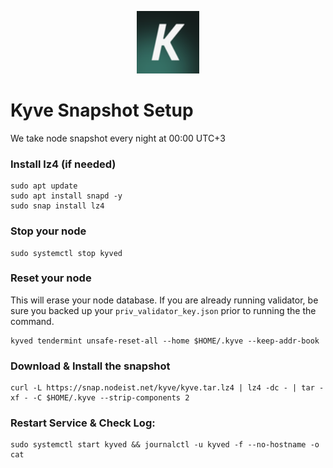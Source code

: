 <p align="center">
  <img height="100" height="auto" src="https://raw.githubusercontent.com/Nodeist/Kurulumlar/main/logos/kyve.png">
</p>



# Kyve Snapshot Setup
We take node snapshot every night at 00:00 UTC+3


### Install lz4 (if needed)
```
sudo apt update
sudo apt install snapd -y
sudo snap install lz4
```

### Stop your node
```
sudo systemctl stop kyved
```

### Reset your node
This will erase your node database. If you are already running validator, be sure you backed up your `priv_validator_key.json` prior to running the the command.

```
kyved tendermint unsafe-reset-all --home $HOME/.kyve --keep-addr-book
```

### Download & Install the snapshot
```
curl -L https://snap.nodeist.net/kyve/kyve.tar.lz4 | lz4 -dc - | tar -xf - -C $HOME/.kyve --strip-components 2
```

### Restart Service & Check Log:
```
sudo systemctl start kyved && journalctl -u kyved -f --no-hostname -o cat
```
